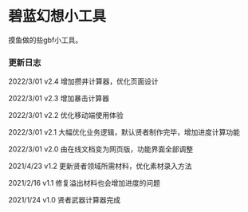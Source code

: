# 碧蓝幻想小工具
摸鱼做的些gbf小工具。
### 更新日志
2022/3/01 v2.4 增加攒井计算器，优化页面设计

2022/3/01 v2.3 增加暴击计算器

2022/3/01 v2.2 优化移动端使用体验

2022/3/01 v2.1 大幅优化业务逻辑，默认贤者制作完毕，增加进度计算功能

2022/3/01 v2.0 由在线文档变为网页版，功能界面全部调整

2021/4/23 v1.2 更新贤者领域所需材料，优化素材录入方法

2021/2/16 v1.1 修复溢出材料也会增加进度的问题

2021/1/24 v1.0 贤者武器计算器完成